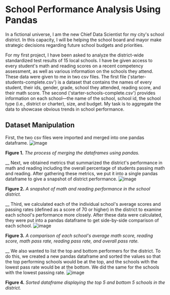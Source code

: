 # School Performance Analysis Using Pandas

In a fictional universe, I am the new Chief Data Scientist for my city's school district. In this capacity, I will be helping the school board and mayor make strategic decisions regarding future school budgets and priorities.

For my first project, I have been asked to analyze the district-wide standardized test results of 15 local schools. I have be given access to every student's math and reading scores on a recent competency assessment, as well as various information on the schools they attend. These data were given to me in two csv files. The first file ('starter-students-complete.csv') is a dataset that contains the names of every student, their ids, gender, grade, school they attended, reading score, and their math score. The second ('starter-schools-complete.csv') provides information on each school—the name of the school, school id, the school type (i.e., district or charter), size, and budget. My task is to aggregate the data to showcase obvious trends in school performance.

## Dataset Manipulation
First, the two csv files were imported and merged into one pandas dataframe.
![image](https://github.com/nicholaishaw/pandas-challenge/assets/135463220/91994bad-ccba-4d10-b0a9-5401013378ce)

**Figure 1.** *The process of merging the dataframes using pandas.*

__
Next, we obtained metrics that summarized the district's performance in math and reading including the overall percentage of students passing math and reading. After gathering these metrics, we put it into a single pandas dataframe to give a snapshot of district performance.
![image](https://github.com/nicholaishaw/pandas-challenge/assets/135463220/c1bf4a61-66c7-4b03-a308-888b0661fbad)

**Figure 2.** *A snapshot of math and reading performance in the school district.*

__
Third, we calculated each of the individual school's average scores and passing rates (defined as a score of 70 or higher) in the district to examine each school's performance more closely. After these data were calculated, they were put into a pandas dataframe to get side-by-side comparison of each school.
![image](https://github.com/nicholaishaw/pandas-challenge/assets/135463220/1f97e48d-9147-450a-a91d-652e1d29e7f9)

**Figure 3.** *A comparison of each school's average math score, reading score, math pass rate, reading pass rate, and overall pass rate.*

__
We also wanted to list the top and bottom performers for the district. To do this, we created a new pandas dataframe and sorted the values so that the top performing schools would be at the top, and the schools with the lowest pass rate would be at the bottom. We did the same for the schools with the lowest passing rate.
![image](https://github.com/nicholaishaw/pandas-challenge/assets/135463220/08601aeb-f03a-45f1-b532-7cbf4728eb19)

**Figure 4.** *Sorted dataframe displaying the top 5 and bottom 5 schools in the district.*

